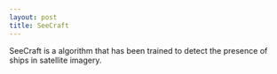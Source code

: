```yaml
---
layout: post
title: SeeCraft
---
```

  
SeeCraft is a algorithm that has been trained to detect the presence of ships in satellite imagery.  
  
